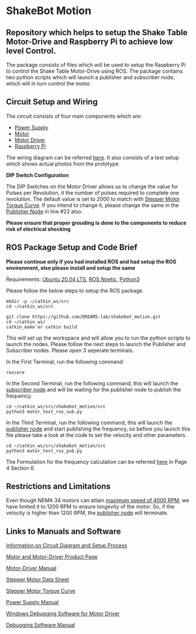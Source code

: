 # ShakeBot Motion
## Repository which helps to setup the Shake Table Motor-Drive and Raspberry Pi to achieve low level Control.

The package consists of files which will be used to setup the Raspberry Pi to control the Shake Table Motor-Drive using ROS. The package contains two python scripts which will launch a publisher and subscriber node, which will in turn control the motor. 

## Circuit Setup and Wiring 

The circuit consists of four main components which are: 
- [Power Supply](https://bit.ly/shake_table_motor_driver)
- [Motor](https://bit.ly/shake_table_motor_driver)
- [Motor Driver](https://bit.ly/shake_table_motor_driver)
- [Raspberry Pi](https://bit.ly/Raspberry_Pi_4)

The wiring diagram can be referred [here](https://github.com/DREAMS-lab/shakebot_motion/blob/master/assets/Circuit%20Diagram.jpg).
It also consists of a test setup which shows actual photos from the prototype

**DIP Switch Configuration**

The DIP Switches on the Motor Driver allows us to change the value for Pulses per Revolution, it the number of pulses required to complete one revolution. The default value is set to 2000 to match with [Stepper Motor Torque Curve](https://github.com/DREAMS-lab/shakebot_motion/blob/master/assets/Stepper%20Motor%20Torque%20Curve.pdf). If you intend to change it, please change the same in the [Publisher Node](https://github.com/DREAMS-lab/shakebot_motion/blob/master/src/motor_test_ros_pub.py) in line #22 also.

**Please ensure that proper grouding is done to the components to reduce risk of electrical shocking**

## ROS Package Setup and Code Brief

**Please continue only if you had installed ROS and had setup the ROS environment, else please install and setup the same**

Requirements: [Ubuntu 20.04 LTS](https://bit.ly/Ubuntu_Install), [ROS Noetic](https://bit.ly/ROS_Install), [Python3](https://bit.ly/Python3_Install)

Please follow the below steps to setup the ROS package. 

```
mkdir -p ~/catkin_ws/src
cd ~/catkin_ws/src

git clone https://github.com/DREAMS-lab/shakebot_motion.git
cd ~/catkin_ws/
catkin_make or catkin build
```
This will set up the workspace and will allow you to run the python scripts to launch the nodes. 
Please follow the next steps to launch the Publisher and Subscriber nodes. Please open 3 seperate terminals.

In the First Terminal, run the following command: 
```
roscore
```
In the Second Terminal, run the following command, this will launch the [subscriber node](https://github.com/DREAMS-lab/shakebot_motion/blob/master/src/motor_test_ros_sub.py) and will be waiting for the publisher node to publish the frequency.
```
cd ~/catkin_ws/src/shakebot_motion/src
python3 motor_test_ros_sub.py
```
In the Third Terminal, run the following command, this will launch the [publisher node](https://github.com/DREAMS-lab/shakebot_motion/blob/master/src/motor_test_ros_pub.py) and start publishing the frequency, so before you launch this file please take a look at the code to set the velocity and other parameters.
```
cd ~/catkin_ws/src/shakebot_motion/src 
python3 motor_test_ros_pub.py
```
The Formulation for the frequency calculation can be referred [here](https://bit.ly/shake_table_control_doc) in Page 4 Section 6.

## Restrictions and Limitations

Even though NEMA 34 motors can attain [maximum speed of 4000 RPM](https://bit.ly/motor_max_speed), we have limited it to 1200 RPM to ensure longevity of the motor. So, if the velocity is higher than 1200 RPM, the [publisher node](https://github.com/DREAMS-lab/shakebot_motion/blob/master/src/motor_test_ros_pub.py) will terminate.

## Links to Manuals and Software

[Information on Circuit Diagram and Setup Process](https://bit.ly/shake_table_control_doc)

[Motor and Motor-Driver Product Page](https://bit.ly/shake_table_motor_driver)

[Motor-Driver Manual](https://github.com/DREAMS-lab/shakebot_motion/blob/master/assets/Motor-Driver%20Manual.pdf)

[Stepper Motor Data Sheet](https://github.com/DREAMS-lab/shakebot_motion/blob/master/assets/Stepper%20Motor%20Data%20Sheet.pdf)

[Stepper Motor Torque Curve](https://github.com/DREAMS-lab/shakebot_motion/blob/master/assets/Stepper%20Motor%20Torque%20Curve.pdf)

[Power Supply Manual](https://github.com/DREAMS-lab/shakebot_motion/blob/master/assets/Power%20Supply%20Manual.pdf)

[Windows Debugging Software for Motor Driver](https://github.com/DREAMS-lab/shakebot_motion/blob/master/assets/STEPPERONLINE_v2.0.0.exe)

[Debugging Software Manual](https://github.com/DREAMS-lab/shakebot_motion/blob/master/assets/Software%20Manual.pdf)
